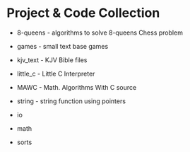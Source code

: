 # Project & Code Collection

* 8-queens - algorithms to solve 8-queens Chess problem
* games - small text base games
* kjv_text - KJV Bible files
* little_c - Little C Interpreter
* MAWC - Math. Algorithms With C source
* string - string function using pointers

* io
* math
* sorts
